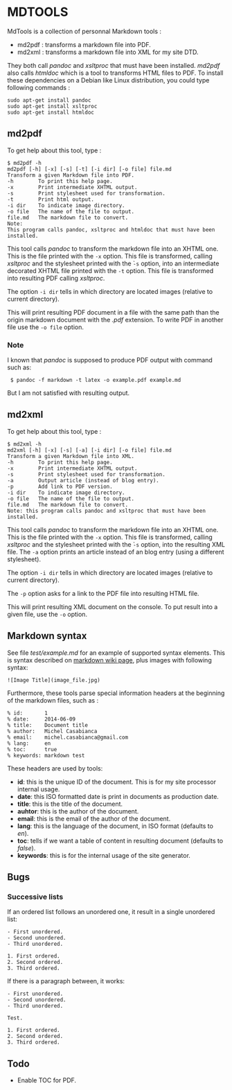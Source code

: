 MDTOOLS
=======

MdTools is a collection of personnal Markdown tools :

- md2pdf : transforms a markdown file into PDF.
- md2xml : transforms a markdown file into XML for my site DTD.

They both call *pandoc* and *xsltproc* that must have been installed. *md2pdf*
also calls *htmldoc* which is a tool to transforms HTML files to PDF. To install
these dependencies on a Debian like Linux distribution, you could type following
commands :

    sudo apt-get install pandoc
	sudo apt-get install xsltproc
	sudo apt-get install htmldoc

md2pdf
------

To get help about this tool, type :

    $ md2pdf -h
    md2pdf [-h] [-x] [-s] [-t] [-i dir] [-o file] file.md
    Transform a given Markdown file into PDF.
    -h        To print this help page.
    -x        Print intermediate XHTML output.
    -s        Print stylesheet used for transformation.
    -t        Print html output.
    -i dir    To indicate image directory.
    -o file   The name of the file to output.
    file.md   The markdown file to convert.
    Note:
    This program calls pandoc, xsltproc and htmldoc that must have been installed.

This tool calls *pandoc* to transform the markdown file into an XHTML one. This
is the file printed with the `-x` option. This file is transformed, calling 
*xsltproc* and the stylesheet printed with the ̀`-s` option, into an intermediate
decorated XHTML file printed with the `-t` option. This file is transformed into
resulting PDF calling *xsltproc*.

The option `-i dir` tells in which directory are located images (relative to
current directory).

This will print resulting PDF document in a file with the same path than the
origin markdown document with the *.pdf* extension. To write PDF in another file
use the `-o file` option.

### Note

I known that *pandoc* is supposed to produce PDF output with command such as:

     $ pandoc -f markdown -t latex -o example.pdf example.md

But I am not satisfied with resulting output.

md2xml
------

To get help about this tool, type :

    $ md2xml -h
	md2xml [-h] [-x] [-s] [-a] [-i dir] [-o file] file.md
    Transform a given Markdown file into XML.
    -h        To print this help page.
    -x        Print intermediate XHTML output.
    -s        Print stylesheet used for transformation.
    -a        Output article (instead of blog entry).
    -p        Add link to PDF version.
    -i dir    To indicate image directory.
    -o file   The name of the file to output.
    file.md   The markdown file to convert.
    Note: this program calls pandoc and xsltproc that must have been installed.

This tool calls *pandoc* to transform the markdown file into an XHTML one. This
is the file printed with the `-x` option. This file is transformed, calling 
*xsltproc* and the stylesheet printed with the ̀`-s` option, into the resulting
XML file. The `-a` option prints an article instead of an blog entry (using a
different stylesheet).

The option `-i dir` tells in which directory are located images (relative to
current directory).

The `-p` option asks for a link to the PDF file into resulting HTML file.

This will print resulting XML document on the console. To put result into a
given file, use the `-o` option.

Markdown syntax
---------------

See file *test/example.md* for an example of supported syntax elements. This is
syntax described on [markdown wiki page](http://en.wikipedia.org/wiki/Markdown),
plus images with following syntax:

    ![Image Title](image_file.jpg)

Furthermore, these tools parse special information headers at the beginning of
the markdown files, such as :

    % id:       1
    % date:     2014-06-09
    % title:    Document title
    % author:   Michel Casabianca
    % email:    michel.casabianca@gmail.com
	% lang:     en
	% toc:      true
    % keywords: markdown test

These headers are used by tools:

- **id**: this is the unique ID of the document. This is for my site processor
  internal usage.
- **date**: this ISO formatted date is print in documents as production date.
- **title**: this is the title of the document.
- **auhtor**: this is the author of the document.
- **email**: this is the email of the author of the document.
- **lang**: this is the language of the document, in ISO format (defaults to
  *en*).
- **toc**: tells if we want a table of content in resulting document (defaults
  to *false*).
- **keywords**: this is for the internal usage of the site generator.

Bugs
----

### Successive lists

If an ordered list follows an unordered one, it result in a single unordered
list:

    - First unordered.
    - Second unordered.
    - Third unordered.
    
    1. First ordered.
    2. Second ordered.
    3. Third ordered.

If there is a paragraph between, it works:

    - First unordered.
    - Second unordered.
    - Third unordered.
    
    Test.
    
    1. First ordered.
    2. Second ordered.
    3. Third ordered.

Todo
----

- Enable TOC for PDF.
